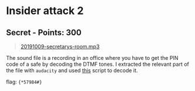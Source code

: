 # Insider attack 2

## Secret - Points: 300

> [20191009-secretarys-room.mp3](20191009-secretarys-room.mp3)

The sound file is a recording in an office where you have to get the PIN code of a safe by decoding the DTMF tones. I extracted the relevant part of the file with `audacity` and used [this](https://github.com/hfeeki/dtmf/blob/master/dtmf-decoder.py) script to decode it.

flag: `{*57984#}`
